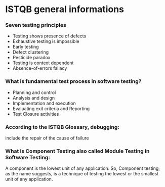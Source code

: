 # ISTQB general informations

### Seven testing principles
- Testing shows presence of defects
- Exhaustive testing is impossible
- Early testing
- Defect clustering
- Pesticide paradox
- Testing is context dependent 
- Absence-of-errors fallacy

### What is fundamental test process in software testing?
- Planning and control
- Analysis and design
- Implementation and execution
- Evaluating exit criteria and Reporting 
- Test Closure activities 

### According to the ISTQB Glossary, debugging:
include the repair of the cause of failure

### What is Component Testing also called Module Testing in Software Testing:
A component is the lowest unit of any application. So, Component testing; as the name suggests, is a technique of testing the lowest or the smallest unit of any application.
